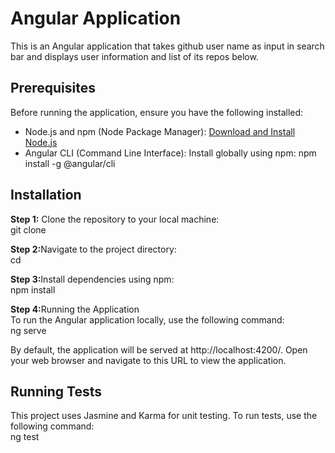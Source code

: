 # Angular Application

This is an Angular application that takes github user name as input in search bar and displays user information and list of its repos below.

## Prerequisites

Before running the application, ensure you have the following installed:

- Node.js and npm (Node Package Manager): [Download and Install Node.js](https://nodejs.org/)
- Angular CLI (Command Line Interface): Install globally using npm:
  npm install -g @angular/cli
  
## Installation

<b>Step 1:</b> Clone the repository to your local machine:
<br>
git clone

<b>Step 2:</b>Navigate to the project directory:
<br>
cd <project-directory>

<b>Step 3:</b>Install dependencies using npm:
<br>npm install

<b>Step 4:</b>Running the Application
<br>To run the Angular application locally, use the following command:
<br>ng serve

By default, the application will be served at http://localhost:4200/. Open your web browser and navigate to this URL to view the application.

## Running Tests
This project uses Jasmine and Karma for unit testing. To run tests, use the following command:
<br>ng test
